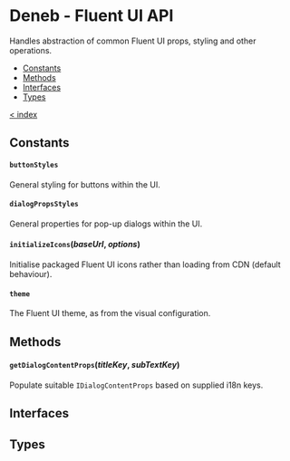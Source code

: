 # Deneb - Fluent UI API

Handles abstraction of common Fluent UI props, styling and other operations.

-   [Constants](#constants)
-   [Methods](#methods)
-   [Interfaces](#interfaces)
-   [Types](#types)

[< index](../README.md)

## Constants

#### `buttonStyles`

General styling for buttons within the UI.

#### `dialogPropsStyles`

General properties for pop-up dialogs within the UI.

#### `initializeIcons`(_baseUrl_, _options_)

Initialise packaged Fluent UI icons rather than loading from CDN (default behaviour).

#### `theme`

The Fluent UI theme, as from the visual configuration.

## Methods

#### `getDialogContentProps`(_titleKey_, _subTextKey_)

Populate suitable `IDialogContentProps` based on supplied i18n keys.

## Interfaces

## Types
